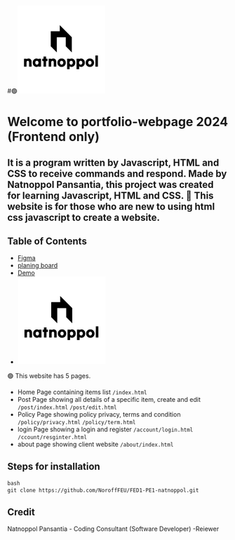 #🟢![banner img](https://github.com/natnoppol/portfolio-webpage/blob/main/image/portfolio-logo.png)

# Welcome to portfolio-webpage 2024 (Frontend only)

## It is a program written by Javascript, HTML and CSS to receive commands and respond. Made by Natnoppol Pansantia, this project was created for learning Javascript, HTML and CSS.  💖 This website is for those who are new to using html css javascript to create a website.

## Table of Contents
- [Figma](https://www.figma.com/design/EarMz0a8yDFw4Xfpzxi3GG/Game-App?node-id=1938-9423&t=SAukBV7t4eAhThz7-0)
- [planing board](https://github.com/orgs/NoroffFEU/projects/46/views/1)
- [Demo](https://norofffeu.github.io/FED1-PE1-natnoppol/)
- ![banner img](https://github.com/natnoppol/portfolio-webpage/blob/main/image/portfolio-logo.png)

🟢 This website has 5 pages.

- Home Page containing items list `/index.html`
- Post Page showing all details of a specific item, create and edit `/post/index.html`  `/post/edit.html`
- Policy Page showing policy privacy, terms and condition `/policy/privacy.html` `/policy/term.html` 
- login Page showing a login and register `/account/login.html` `/ccount/resginter.html`
- about page showing client  website `/about/index.html`

## Steps for installation

```
bash
git clone https://github.com/NoroffFEU/FED1-PE1-natnoppol.git

```

## Credit
Natnoppol Pansantia - Coding Consultant (Software Developer)
-Reiewer

